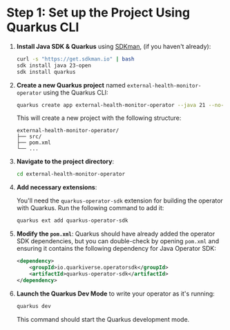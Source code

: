 # Step 1: **Set up the Project Using Quarkus CLI**

1. **Install Java SDK & Quarkus**  using [SDKman](https://sdkman.io/), (if you haven't already):

   ```bash
   curl -s "https://get.sdkman.io" | bash
   sdk install java 23-open
   sdk install quarkus
   ```

2. **Create a new Quarkus project** named `external-health-monitor-operator` using the Quarkus CLI:

   ```bash
   quarkus create app external-health-monitor-operator --java 21 --no-code
   ```

   This will create a new project with the following structure:

   ```
   external-health-monitor-operator/
   ├── src/
   ├── pom.xml
   └── ...
   ```

3. **Navigate to the project directory**:
   
   ```bash
   cd external-health-monitor-operator
   ```

4. **Add necessary extensions**:
   
   You'll need the `quarkus-operator-sdk` extension for building the operator with Quarkus. Run the following command to add it:
   
   ```bash
   quarkus ext add quarkus-operator-sdk
   ```

5. **Modify the `pom.xml`**:
   Quarkus should have already added the operator SDK dependencies, but you can double-check by opening `pom.xml` and ensuring it contains the following dependency for Java Operator SDK:

   ```xml
   <dependency>
       <groupId>io.quarkiverse.operatorsdk</groupId>
       <artifactId>quarkus-operator-sdk</artifactId>
   </dependency>
   ```

6. **Launch the Quarkus Dev Mode** to write your operator as it's running:

   ```bash
   quarkus dev
   ```

   This command should start the Quarkus development mode.
